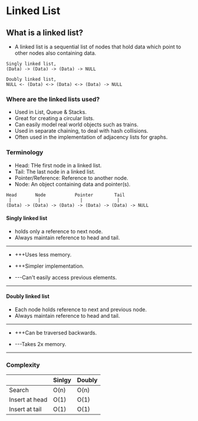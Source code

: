 # Linked List
## What is a linked list?
- A linked list is a sequential list of nodes that hold data which point to other nodes also containing data.
```
Singly linked list,
(Data) -> (Data) -> (Data) -> NULL

Doubly linked list,
NULL <- (Data) <-> (Data) <-> (Data) -> NULL
```
### Where are the linked lists used?
- Used in List, Queue & Stacks.
- Great for creating a circular lists.
- Can easily model real world objects such as trains.
- Used in separate chaining, to deal with hash collisions.
- Often used in the implementation of adjacency lists for graphs.

### Terminology
- Head: THe first node in a linked list.
- Tail: The last node in a linked list.
- Pointer/Reference: Reference to another node.
- Node: An object containing data and pointer(s).
```
Head       Node           Pointer        Tail
 |          |               |             |  
(Data) -> (Data) -> (Data) -> (Data) -> (Data) -> NULL
```
#### Singly linked list
- holds only a reference to next node.
- Always maintain reference to head and tail.
---
- +++Uses less memory.
- +++Simpler implementation. 

- ---Can't easily access previous elements.
---

#### Doubly linked list
- Each node holds reference to next and previous node.
- Always maintain reference to head and tail.
---
- +++Can be traversed backwards.

- ---Takes 2x memory.
---

### Complexity
| | Sinlgy | Doubly |
| - | - | - |
| Search | O(n) | O(n) |
| Insert at head | O(1) | O(1) |
| Insert at tail | O(1) | O(1) |

